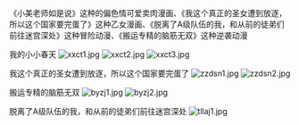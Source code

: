 《小美老师如是说》这种的偏色情可爱卖肉漫画、《我这个真正的圣女遭到放逐，所以这个国家要完蛋了》这种乙女漫画、《脱离了A级队伍的我，和从前的徒弟们前往迷宫深处》这种冒险动漫、《搬运专精的脑筋无双》这种逆袭动漫

我的小小春天
![xxct1.jpg](img/xxct1.jpg)
![xxct2.jpg](img/xxct2.jpg)
![xxct3.jpg](img/xxct3.jpg)


我这个真正的圣女遭到放逐，所以这个国家要完蛋了
![zzdsn1.jpg](img/zzdsn1.jpg)
![zzdsn2.jpg](img/zzdsn2.jpg)


搬运专精的脑筋无双
![byzj1.jpg](img/byzj1.jpg)
![byzj2.jpg](img/byzj2.jpg)


脱离了A级队伍的我，和从前的徒弟们前往迷宫深处
![tllaj1.jpg](img/tllaj1.jpg)